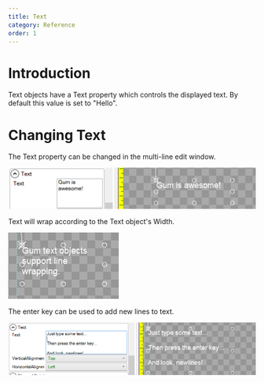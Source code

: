 ```yaml
---
title: Text
category: Reference
order: 1
---
```



# Introduction
Text objects have a Text property which controls the displayed text. By default this value is set to "Hello".

# Changing Text
The Text property can be changed in the multi-line edit window.

![](Text.Text_GumIsAwesome.PNG)

Text will wrap according to the Text object's Width.

![](Text.Text_LineWrappingTextGum.PNG)

The enter key can be used to add new lines to text.

![](Text.Text_NewlinesGum.PNG)